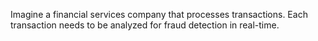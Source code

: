Imagine a financial services company that processes transactions. Each transaction needs to be analyzed for fraud detection in real-time.
